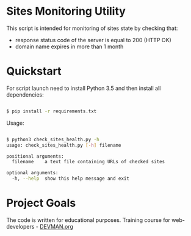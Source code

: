 # Sites Monitoring Utility

This script is intended for monitoring of sites state by checking that:

* response status code of the server is equal to 200 (HTTP OK)
* domain name expires in more than 1 month

# Quickstart

For script launch need to install Python 3.5 and then install all dependencies:

```bash

$ pip install -r requirements.txt

```

Usage:

```bash

$ python3 check_sites_health.py -h
usage: check_sites_health.py [-h] filename

positional arguments:
  filename    a text file containing URLs of checked sites

optional arguments:
  -h, --help  show this help message and exit

```

# Project Goals

The code is written for educational purposes. Training course for web-developers - [DEVMAN.org](https://devman.org)
